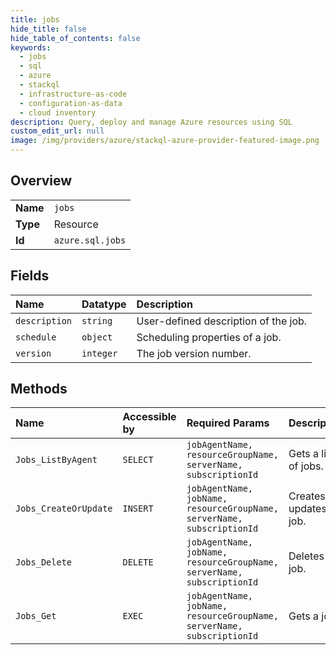 ```yaml
---
title: jobs
hide_title: false
hide_table_of_contents: false
keywords:
  - jobs
  - sql
  - azure    
  - stackql
  - infrastructure-as-code
  - configuration-as-data
  - cloud inventory
description: Query, deploy and manage Azure resources using SQL
custom_edit_url: null
image: /img/providers/azure/stackql-azure-provider-featured-image.png
---
```

  
    

## Overview
<table><tbody>
<tr><td><b>Name</b></td><td><code>jobs</code></td></tr>
<tr><td><b>Type</b></td><td>Resource</td></tr>
<tr><td><b>Id</b></td><td><code>azure.sql.jobs</code></td></tr>
</tbody></table>

## Fields
| Name | Datatype | Description |
|:-----|:---------|:------------|
| `description` | `string` | User-defined description of the job. |
| `schedule` | `object` | Scheduling properties of a job. |
| `version` | `integer` | The job version number. |
## Methods
| Name | Accessible by | Required Params | Description |
|:-----|:--------------|:----------------|:------------|
| `Jobs_ListByAgent` | `SELECT` | `jobAgentName, resourceGroupName, serverName, subscriptionId` | Gets a list of jobs. |
| `Jobs_CreateOrUpdate` | `INSERT` | `jobAgentName, jobName, resourceGroupName, serverName, subscriptionId` | Creates or updates a job. |
| `Jobs_Delete` | `DELETE` | `jobAgentName, jobName, resourceGroupName, serverName, subscriptionId` | Deletes a job. |
| `Jobs_Get` | `EXEC` | `jobAgentName, jobName, resourceGroupName, serverName, subscriptionId` | Gets a job. |
